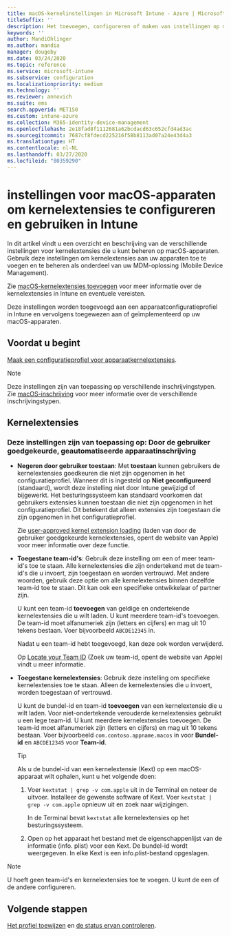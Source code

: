```yaml
---
title: macOS-kernelinstellingen in Microsoft Intune - Azure | Microsoft Docs
titleSuffix: ''
description: Het toevoegen, configureren of maken van instellingen op macOS-apparaten voor het gebruik van kernelextensies. U kunt ook toestaan dat gebruikers goedgekeurde extensies overschrijven, alle extensies van een team-id toestaan of specifieke extensies of apps toestaan in Microsoft Intune.
keywords: ''
author: MandiOhlinger
ms.author: mandia
manager: dougeby
ms.date: 03/24/2020
ms.topic: reference
ms.service: microsoft-intune
ms.subservice: configuration
ms.localizationpriority: medium
ms.technology: ''
ms.reviewer: annovich
ms.suite: ems
search.appverid: MET150
ms.custom: intune-azure
ms.collection: M365-identity-device-management
ms.openlocfilehash: 2e18fad8f1112681a62bcdacd63c652cfd4ad3ac
ms.sourcegitcommit: 7687cf8fdecd225216f58b8113ad07a24e43d4a3
ms.translationtype: HT
ms.contentlocale: nl-NL
ms.lasthandoff: 03/27/2020
ms.locfileid: "80359290"
---
```

# <a name="macos-device-settings-to-configure-and-use-kernel-extensions-in-intune"></a>instellingen voor macOS-apparaten om kernelextensies te configureren en gebruiken in Intune

In dit artikel vindt u een overzicht en beschrijving van de verschillende instellingen voor kernelextensies die u kunt beheren op macOS-apparaten. Gebruik deze instellingen om kernelextensies aan uw apparaten toe te voegen en te beheren als onderdeel van uw MDM-oplossing (Mobile Device Management).

Zie [macOS-kernelextensies toevoegen](kernel-extensions-overview-macos.md) voor meer informatie over de kernelextensies in Intune en eventuele vereisten.

Deze instellingen worden toegevoegd aan een apparaatconfiguratieprofiel in Intune en vervolgens toegewezen aan of geïmplementeerd op uw macOS-apparaten.

## <a name="before-you-begin"></a>Voordat u begint

[Maak een configuratieprofiel voor apparaatkernelextensies](kernel-extensions-overview-macos.md).

> [!NOTE]
> Deze instellingen zijn van toepassing op verschillende inschrijvingstypen. Zie [macOS-inschrijving](../enrollment/macos-enroll.md) voor meer informatie over de verschillende inschrijvingstypen.

## <a name="kernel-extensions"></a>Kernelextensies

### <a name="settings-apply-to-user-approved-automated-device-enrollment"></a>Deze instellingen zijn van toepassing op: Door de gebruiker goedgekeurde, geautomatiseerde apparaatinschrijving

- **Negeren door gebruiker toestaan**: Met **toestaan** kunnen gebruikers de kernelextensies goedkeuren die niet zijn opgenomen in het configuratieprofiel. Wanneer dit is ingesteld op **Niet geconfigureerd** (standaard), wordt deze instelling niet door Intune gewijzigd of bijgewerkt. Het besturingssysteem kan standaard voorkomen dat gebruikers extensies kunnen toestaan die niet zijn opgenomen in het configuratieprofiel. Dit betekent dat alleen extensies zijn toegestaan die zijn opgenomen in het configuratieprofiel.

  Zie [user-approved kernel extension loading](https://developer.apple.com/library/archive/technotes/tn2459/_index.html) (laden van door de gebruiker goedgekeurde kernelextensies, opent de website van Apple) voor meer informatie over deze functie.

- **Toegestane team-id's**: Gebruik deze instelling om een of meer team-id's toe te staan. Alle kernelextensies die zijn ondertekend met de team-id's die u invoert, zijn toegestaan en worden vertrouwd. Met andere woorden, gebruik deze optie om alle kernelextensies binnen dezelfde team-id toe te staan. Dit kan ook een specifieke ontwikkelaar of partner zijn.

  U kunt een team-id **toevoegen** van geldige en ondertekende kernelextensies die u wilt laden. U kunt meerdere team-id's toevoegen. De team-id moet alfanumeriek zijn (letters en cijfers) en mag uit 10 tekens bestaan. Voer bijvoorbeeld `ABCDE12345` in.

  Nadat u een team-id hebt toegevoegd, kan deze ook worden verwijderd.

  Op [Locate your Team ID](https://help.apple.com/developer-account/#/dev55c3c710c) (Zoek uw team-id, opent de website van Apple) vindt u meer informatie.

- **Toegestane kernelextensies**: Gebruik deze instelling om specifieke kernelextensies toe te staan. Alleen de kernelextensies die u invoert, worden toegestaan of vertrouwd.

  U kunt de bundel-id en team-id **toevoegen** van een kernelextensie die u wilt laden. Voor niet-ondertekende verouderde kernelextensies gebruikt u een lege team-id. U kunt meerdere kernelextensies toevoegen. De team-id moet alfanumeriek zijn (letters en cijfers) en mag uit 10 tekens bestaan. Voer bijvoorbeeld `com.contoso.appname.macos` in voor **Bundel-id** en `ABCDE12345` voor **Team-id**.

  > [!TIP]
  > Als u de bundel-id van een kernelextensie (Kext) op een macOS-apparaat wilt ophalen, kunt u het volgende doen:
  >
  > 1. Voer `kextstat | grep -v com.apple` uit in de Terminal en noteer de uitvoer. Installeer de gewenste software of Kext. Voer `kextstat | grep -v com.apple` opnieuw uit en zoek naar wijzigingen.
  >
  >    In de Terminal bevat `kextstat` alle kernelextensies op het besturingssysteem. 
  >
  > 2. Open op het apparaat het bestand met de eigenschappenlijst van de informatie (info. plist) voor een Kext. De bundel-id wordt weergegeven. In elke Kext is een info.plist-bestand opgeslagen.

> [!NOTE]
> U hoeft geen team-id's en kernelextensies toe te voegen. U kunt de een of de andere configureren.

## <a name="next-steps"></a>Volgende stappen

[Het profiel toewijzen](device-profile-assign.md) en [de status ervan controleren](device-profile-monitor.md).

